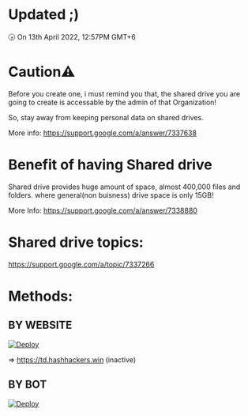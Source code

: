 # Updated ;)
🕟 On 13th April 2022, 12:57PM GMT+6
# Caution⚠
Before you create one, i must remind you that, the shared drive you are going to create is accessable by the admin of that Organization!

So, stay away from keeping personal data on shared drives.

More info: https://support.google.com/a/answer/7337638
# Benefit of having Shared drive
Shared drive provides huge amount of space, almost 400,000 files and folders.
where general(non buisness) drive space is only 15GB!

More Info: https://support.google.com/a/answer/7338880
# Shared drive topics:

https://support.google.com/a/topic/7337266
# Methods:

## BY WEBSITE
[![Deploy](https://cdn.jsdelivr.net/gh/devillD/Shared-Drive-Creator/Shared-Drive-Creator.png)](https://msgsuite.eu.org)

=> https://td.hashhackers.win (inactive)

## BY BOT
[![Deploy](https://cdn.jsdelivr.net/gh/devillD/Shared-Drive-Creator/TG.png)](https://t.me/MSGuite_SD_Creator_Bot)
